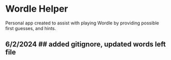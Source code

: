 # Wordle Helper #

Personal app created to assist with playing Wordle by providing possible first guesses, and hints. 

## 6/2/2024 ## added gitignore, updated words left file
